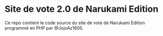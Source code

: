 # Site de vote 2.0 de Narukami Edition

Ce repo contient le code source du site de vote de Narukami Edition
programmé en PHP par @JojoAz1605.